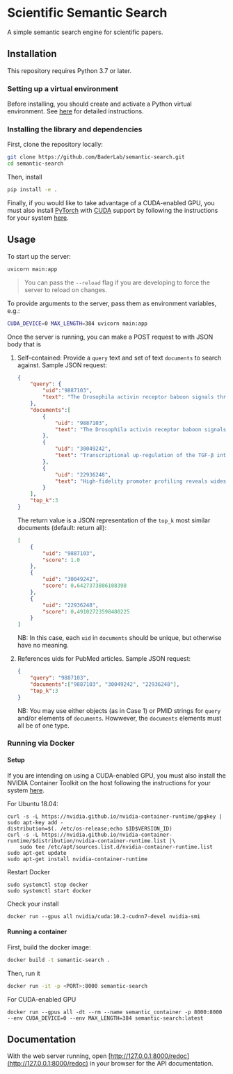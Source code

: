 # Scientific Semantic Search

A simple semantic search engine for scientific papers.

## Installation

This repository requires Python 3.7 or later.

### Setting up a virtual environment

Before installing, you should create and activate a Python virtual environment. See [here](https://github.com/allenai/allennlp#installing-via-pip) for detailed instructions.

### Installing the library and dependencies

First, clone the repository locally:

```bash
git clone https://github.com/BaderLab/semantic-search.git
cd semantic-search
```

Then, install

```bash
pip install -e .
```

Finally, if you would like to take advantage of a CUDA-enabled GPU, you must also install [PyTorch](https://pytorch.org/) with [CUDA](https://developer.nvidia.com/cuda-zone) support by following the instructions for your system [here](https://pytorch.org/get-started/locally/).

## Usage

To start up the server:

```bash
uvicorn main:app
```

> You can pass the `--reload` flag if you are developing to force the server to reload on changes.

To provide arguments to the server, pass them as environment variables, e.g.:

```bash
CUDA_DEVICE=0 MAX_LENGTH=384 uvicorn main:app
```

Once the server is running, you can make a POST request to with JSON body that is

1. Self-contained: Provide a `query` text and set of text `documents` to search against.  Sample JSON request:

    ```json
    {
        "query": {
            "uid":"9887103",
            "text": "The Drosophila activin receptor baboon signals through dSmad2 and controls cell proliferation but not patterning during larval development. The TGF-beta superfamily of growth and differentiation factors, including TGF-beta, Activins and bone morphogenetic proteins (BMPs) play critical roles in regulating the development of many organisms. These factors signal through a heteromeric complex of type I and II serine/threonine kinase receptors that phosphorylate members of the Smad family of transcription factors, thereby promoting their nuclear localization. Although components of TGF-beta/Activin signaling pathways are well defined in vertebrates, no such pathway has been clearly defined in invertebrates. In this study we describe the role of Baboon (Babo), a type I Activin receptor previously called Atr-I, in Drosophila development and characterize aspects of the Babo intracellular signal-transduction pathway. Genetic analysis of babo loss-of-function mutants and ectopic activation studies indicate that Babo signaling plays a role in regulating cell proliferation. In mammalian cells, activated Babo specifically stimulates Smad2-dependent pathways to induce TGF-beta/Activin-responsive promoters but not BMP-responsive elements. Furthermore, we identify a new Drosophila Smad, termed dSmad2, that is most closely related to vertebrate Smads 2 and 3. Activated Babo associates with dSmad2 but not Mad, phosphorylates the carboxy-terminal SSXS motif and induces heteromeric complex formation with Medea, the Drosophila Smad4 homolog. Our results define a novel Drosophila Activin/TGF-beta pathway that is analogous to its vertebrate counterpart and show that this pathway functions to promote cellular growth with minimal effects on patterning."
        },
        "documents":[
            {
                "uid": "9887103",
                "text": "The Drosophila activin receptor baboon signals through dSmad2 and controls cell proliferation but not patterning during larval development. The TGF-beta superfamily of growth and differentiation factors, including TGF-beta, Activins and bone morphogenetic proteins (BMPs) play critical roles in regulating the development of many organisms. These factors signal through a heteromeric complex of type I and II serine/threonine kinase receptors that phosphorylate members of the Smad family of transcription factors, thereby promoting their nuclear localization. Although components of TGF-beta/Activin signaling pathways are well defined in vertebrates, no such pathway has been clearly defined in invertebrates. In this study we describe the role of Baboon (Babo), a type I Activin receptor previously called Atr-I, in Drosophila development and characterize aspects of the Babo intracellular signal-transduction pathway. Genetic analysis of babo loss-of-function mutants and ectopic activation studies indicate that Babo signaling plays a role in regulating cell proliferation. In mammalian cells, activated Babo specifically stimulates Smad2-dependent pathways to induce TGF-beta/Activin-responsive promoters but not BMP-responsive elements. Furthermore, we identify a new Drosophila Smad, termed dSmad2, that is most closely related to vertebrate Smads 2 and 3. Activated Babo associates with dSmad2 but not Mad, phosphorylates the carboxy-terminal SSXS motif and induces heteromeric complex formation with Medea, the Drosophila Smad4 homolog. Our results define a novel Drosophila Activin/TGF-beta pathway that is analogous to its vertebrate counterpart and show that this pathway functions to promote cellular growth with minimal effects on patterning."
            },
            {
                "uid": "30049242",
                "text": "Transcriptional up-regulation of the TGF-β intracellular signaling transducer Mad of Drosophila larvae in response to parasitic nematode infection. The common fruit fly Drosophila melanogaster is an exceptional model for dissecting innate immunity. However, our knowledge on responses to parasitic nematode infections still lags behind. Recent studies have demonstrated that the well-conserved TGF-β signaling pathway participates in immune processes of the fly, including the anti-nematode response. To elucidate the molecular basis of TGF-β anti-nematode activity, we performed a transcript level analysis of different TGF-β signaling components following infection of D. melanogaster larvae with the nematode parasite Heterorhabditis gerrardi. We found no significant changes in the transcript level of most extracellular ligands in both bone morphogenic protein (BMP) and activin branches of the TGF-β signaling pathway between nematode-infected larvae and uninfected controls. However, extracellular ligand, Scw, and Type I receptor, Sax, in the BMP pathway as well as the Type I receptor, Babo, in the activin pathway were substantially up-regulated following H. gerrardi infection. Our results suggest that receptor up-regulation leads to transcriptional up-regulation of the intracellular component Mad in response to H. gerrardi following changes in gene expression of intracellular receptors of both TGF-β signaling branches. These findings identify the involvement of certain TGF-β signaling pathway components in the immune signal transduction of D. melanogaster larvae against parasitic nematodes ."
            },
            {
                "uid": "22936248",
                "text": "High-fidelity promoter profiling reveals widespread alternative promoter usage and transposon-driven developmental gene expression. Many eukaryotic genes possess multiple alternative promoters with distinct expression specificities. Therefore, comprehensively annotating promoters and deciphering their individual regulatory dynamics is critical for gene expression profiling applications and for our understanding of regulatory complexity. We introduce RAMPAGE, a novel promoter activity profiling approach that combines extremely specific 5'-complete cDNA sequencing with an integrated data analysis workflow, to address the limitations of current techniques. RAMPAGE features a streamlined protocol for fast and easy generation of highly multiplexed sequencing libraries, offers very high transcription start site specificity, generates accurate and reproducible promoter expression measurements, and yields extensive transcript connectivity information through paired-end cDNA sequencing. We used RAMPAGE in a genome-wide study of promoter activity throughout 36 stages of the life cycle of Drosophila melanogaster, and describe here a comprehensive data set that represents the first available developmental time-course of promoter usage. We found that >40% of developmentally expressed genes have at least two promoters and that alternative promoters generally implement distinct regulatory programs. Transposable elements, long proposed to play a central role in the evolution of their host genomes through their ability to regulate gene expression, contribute at least 1300 promoters shaping the developmental transcriptome of D. melanogaster. Hundreds of these promoters drive the expression of annotated genes, and transposons often impart their own expression specificity upon the genes they regulate. These observations provide support for the theory that transposons may drive regulatory innovation through the distribution of stereotyped cis-regulatory modules throughout their host genomes."
            }
        ],
        "top_k":3
    }
    ```

    The return value is a JSON representation of the `top_k` most similar documents (default: return all):

    ```json
    [
        {
            "uid": "9887103",
            "score": 1.0
        },
        {
            "uid": "30049242",
            "score": 0.6427373886108398
        },
        {
            "uid": "22936248",
            "score": 0.49102723598480225
        }
    ]
    ```

    NB: In this case, each `uid` in `documents` should be unique, but otherwise have no meaning.

2. References uids for PubMed articles. Sample JSON request:

    ```json
    {
        "query": "9887103",
        "documents":["9887103", "30049242", "22936248"],
        "top_k":3
    }
    ```

    NB:  You may use either objects (as in Case 1) or PMID strings for `query` and/or elements of `documents`. Howwever, the `documents` elements must all be of one type.

### Running via Docker

#### Setup

If you are intending on using a CUDA-enabled GPU, you must also install the NVIDIA Container Toolkit on the host following the instructions for your system [here](https://github.com/NVIDIA/nvidia-docker).

For Ubuntu 18.04:

```
curl -s -L https://nvidia.github.io/nvidia-container-runtime/gpgkey | sudo apt-key add -
distribution=$(. /etc/os-release;echo $ID$VERSION_ID)
curl -s -L https://nvidia.github.io/nvidia-container-runtime/$distribution/nvidia-container-runtime.list |\
    sudo tee /etc/apt/sources.list.d/nvidia-container-runtime.list
sudo apt-get update
sudo apt-get install nvidia-container-runtime
```

Restart Docker

```
sudo systemctl stop docker
sudo systemctl start docker
```

Check your install

```
docker run --gpus all nvidia/cuda:10.2-cudnn7-devel nvidia-smi
```

#### Running a container

First, build the docker image:

```bash
docker build -t semantic-search .
```

Then, run it

```bash
docker run -it -p <PORT>:8000 semantic-search
```

For CUDA-enabled GPU

```
docker run --gpus all -dt --rm --name semantic_container -p 8000:8000 --env CUDA_DEVICE=0 --env MAX_LENGTH=384 semantic-search:latest
```

## Documentation

With the web server running, open [http://127.0.0.1:8000/redoc](http://127.0.0.1:8000/redoc) in your browser for the API documentation.
